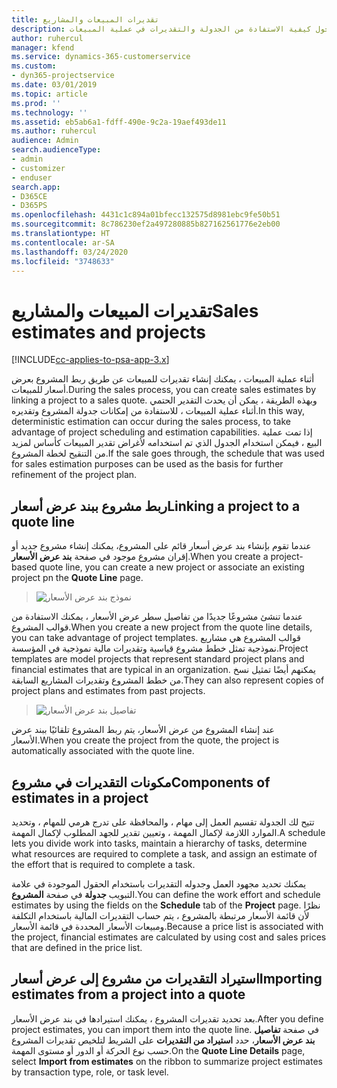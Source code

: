 ```yaml
---
title: تقديرات المبيعات والمشاريع
description: يوفر هذا الموضوع معلومات حول كيفية الاستفادة من الجدولة والتقديرات في عملية المبيعات.
author: ruhercul
manager: kfend
ms.service: dynamics-365-customerservice
ms.custom:
- dyn365-projectservice
ms.date: 03/01/2019
ms.topic: article
ms.prod: ''
ms.technology: ''
ms.assetid: eb5ab6a1-fdff-490e-9c2a-19aef493de11
ms.author: ruhercul
audience: Admin
search.audienceType:
- admin
- customizer
- enduser
search.app:
- D365CE
- D365PS
ms.openlocfilehash: 4431c1c894a01bfecc132575d8981ebc9fe50b51
ms.sourcegitcommit: 8c786230ef2a497280885b827162561776e2eb00
ms.translationtype: HT
ms.contentlocale: ar-SA
ms.lasthandoff: 03/24/2020
ms.locfileid: "3748633"
---
```

# <a name="sales-estimates-and-projects"></a><span data-ttu-id="24208-103">تقديرات المبيعات والمشاريع</span><span class="sxs-lookup"><span data-stu-id="24208-103">Sales estimates and projects</span></span>

[!INCLUDE[cc-applies-to-psa-app-3.x](../includes/cc-applies-to-psa-app-3x.md)]

<span data-ttu-id="24208-104">أثناء عملية المبيعات ، يمكنك إنشاء تقديرات للمبيعات عن طريق ربط المشروع بعرض أسعار للمبيعات.</span><span class="sxs-lookup"><span data-stu-id="24208-104">During the sales process, you can create sales estimates by linking a project to a sales quote.</span></span> <span data-ttu-id="24208-105">وبهذه الطريقة ، يمكن أن يحدث التقدير الحتمي أثناء عملية المبيعات ، للاستفادة من إمكانات جدولة المشروع وتقديره.</span><span class="sxs-lookup"><span data-stu-id="24208-105">In this way, deterministic estimation can occur during the sales process, to take advantage of project scheduling and estimation capabilities.</span></span> <span data-ttu-id="24208-106">إذا تمت عملية البيع ، فيمكن استخدام الجدول الذي تم استخدامه لأغراض تقدير المبيعات كأساس لمزيد من التنقيح لخطة المشروع.</span><span class="sxs-lookup"><span data-stu-id="24208-106">If the sale goes through, the schedule that was used for sales estimation purposes can be used as the basis for further refinement of the project plan.</span></span>

## <a name="linking-a-project-to-a-quote-line"></a><span data-ttu-id="24208-107">ربط مشروع ببند عرض أسعار</span><span class="sxs-lookup"><span data-stu-id="24208-107">Linking a project to a quote line</span></span>

<span data-ttu-id="24208-108">عندما تقوم بإنشاء بند عرض أسعار قائم على المشروع، يمكنك إنشاء مشروع جديد أو إقران مشروع موجود في صفحة **بند عرض الأسعار**.</span><span class="sxs-lookup"><span data-stu-id="24208-108">When you create a project-based quote line, you can create a new project or associate an existing project pn the **Quote Line** page.</span></span> 

> ![نموذج بند عرض الأسعار](media/project-8.png)
 
<span data-ttu-id="24208-110">عندما تنشئ مشروعًا جديدًا من تفاصيل سطر عرض الأسعار ، يمكنك الاستفادة من قوالب المشروع.</span><span class="sxs-lookup"><span data-stu-id="24208-110">When you create a new project from the quote line details, you can take advantage of project templates.</span></span> <span data-ttu-id="24208-111">قوالب المشروع هي مشاريع نموذجية تمثل خطط مشروع قياسية وتقديرات مالية نموذجية في المؤسسة.</span><span class="sxs-lookup"><span data-stu-id="24208-111">Project templates are model projects that represent standard project plans and financial estimates that are typical in an organization.</span></span> <span data-ttu-id="24208-112">يمكنهم أيضًا تمثيل نسخ من خطط المشروع وتقديرات المشاريع السابقة.</span><span class="sxs-lookup"><span data-stu-id="24208-112">They can also represent copies of project plans and estimates from past projects.</span></span>

> ![تفاصيل بند عرض الأسعار‬](media/project-9.png)
  
<span data-ttu-id="24208-114">عند إنشاء المشروع من عرض الأسعار، يتم ربط المشروع تلقائيًا ببند عرض الأسعار.</span><span class="sxs-lookup"><span data-stu-id="24208-114">When you create the project from the quote, the project is automatically associated with the quote line.</span></span>

## <a name="components-of-estimates-in-a-project"></a><span data-ttu-id="24208-115">مكونات التقديرات في مشروع</span><span class="sxs-lookup"><span data-stu-id="24208-115">Components of estimates in a project</span></span>

<span data-ttu-id="24208-116">تتيح لك الجدولة تقسيم العمل إلى مهام ، والمحافظة على تدرج هرمي للمهام ، وتحديد الموارد اللازمة لإكمال المهمة ، وتعيين تقدير للجهد المطلوب لإكمال المهمة.</span><span class="sxs-lookup"><span data-stu-id="24208-116">A schedule lets you divide work into tasks, maintain a hierarchy of tasks, determine what resources are required to complete a task, and assign an estimate of the effort that is required to complete a task.</span></span>

<span data-ttu-id="24208-117">يمكنك تحديد مجهود العمل وجدوله التقديرات باستخدام الحقول الموجودة في علامة التبويب **جدولة** في صفحة **المشروع**.</span><span class="sxs-lookup"><span data-stu-id="24208-117">You can define the work effort and schedule estimates by using the fields on the **Schedule** tab of the **Project** page.</span></span> <span data-ttu-id="24208-118">نظرًا لأن قائمة الأسعار مرتبطة بالمشروع ، يتم حساب التقديرات المالية باستخدام التكلفة ومبيعات الأسعار المحددة في قائمة الأسعار.</span><span class="sxs-lookup"><span data-stu-id="24208-118">Because a price list is associated with the project, financial estimates are calculated by using cost and sales prices that are defined in the price list.</span></span>

## <a name="importing-estimates-from-a-project-into-a-quote"></a><span data-ttu-id="24208-119">استيراد التقديرات من مشروع إلى عرض أسعار</span><span class="sxs-lookup"><span data-stu-id="24208-119">Importing estimates from a project into a quote</span></span>

<span data-ttu-id="24208-120">بعد تحديد تقديرات المشروع ، يمكنك استيرادها في بند عرض الأسعار.</span><span class="sxs-lookup"><span data-stu-id="24208-120">After you define project estimates, you can import them into the quote line.</span></span> <span data-ttu-id="24208-121">في صفحة **تفاصيل بند عرض الأسعار**، حدد **استيراد من التقديرات** على الشريط لتلخيص تقديرات المشروع حسب نوع الحركة أو الدور أو مستوى المهمة.</span><span class="sxs-lookup"><span data-stu-id="24208-121">On the **Quote Line Details** page, select **Import from estimates** on the ribbon to summarize project estimates by transaction type, role, or task level.</span></span>
